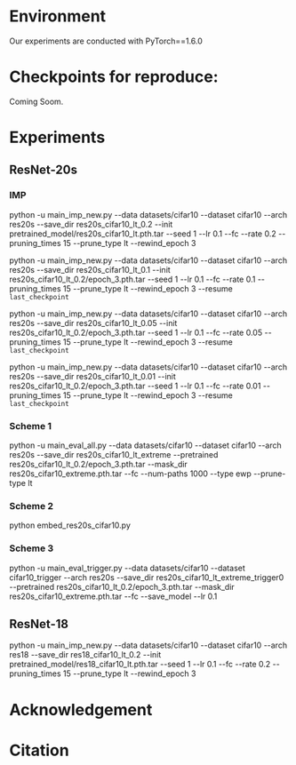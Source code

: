



# Environment
Our experiments are conducted with PyTorch==1.6.0

# Checkpoints for reproduce: 

Coming Soom. 

# Experiments

## ResNet-20s
### IMP
python -u main_imp_new.py --data datasets/cifar10 --dataset cifar10 --arch res20s --save_dir res20s_cifar10_lt_0.2 --init pretrained_model/res20s_cifar10_lt.pth.tar --seed 1 --lr 0.1 --fc --rate 0.2 --pruning_times 15 --prune_type lt --rewind_epoch 3 

python -u main_imp_new.py --data datasets/cifar10 --dataset cifar10 --arch res20s --save_dir res20s_cifar10_lt_0.1 --init res20s_cifar10_lt_0.2/epoch_3.pth.tar --seed 1 --lr 0.1 --fc --rate 0.1 --pruning_times 15 --prune_type lt --rewind_epoch 3 --resume `last_checkpoint`

python -u main_imp_new.py --data datasets/cifar10 --dataset cifar10 --arch res20s --save_dir res20s_cifar10_lt_0.05 --init res20s_cifar10_lt_0.2/epoch_3.pth.tar --seed 1 --lr 0.1 --fc --rate 0.05 --pruning_times 15 --prune_type lt --rewind_epoch 3 --resume `last_checkpoint`

python -u main_imp_new.py --data datasets/cifar10 --dataset cifar10 --arch res20s --save_dir res20s_cifar10_lt_0.01 --init res20s_cifar10_lt_0.2/epoch_3.pth.tar --seed 1 --lr 0.1 --fc --rate 0.01 --pruning_times 15 --prune_type lt --rewind_epoch 3 --resume `last_checkpoint`

### Scheme 1
python -u main_eval_all.py --data datasets/cifar10 --dataset cifar10 --arch res20s --save_dir res20s_cifar10_lt_extreme --pretrained res20s_cifar10_lt_0.2/epoch_3.pth.tar --mask_dir res20s_cifar10_extreme.pth.tar --fc --num-paths 1000 --type ewp --prune-type lt

### Scheme 2 
python embed_res20s_cifar10.py

### Scheme 3 
python -u main_eval_trigger.py --data datasets/cifar10 --dataset cifar10_trigger --arch res20s --save_dir res20s_cifar10_lt_extreme_trigger0 --pretrained res20s_cifar10_lt_0.2/epoch_3.pth.tar --mask_dir res20s_cifar10_extreme.pth.tar --fc --save_model --lr 0.1 

## ResNet-18
python -u main_imp_new.py --data datasets/cifar10 --dataset cifar10 --arch res18 --save_dir res18_cifar10_lt_0.2 --init pretrained_model/res18_cifar10_lt.pth.tar --seed 1 --lr 0.1 --fc --rate 0.2 --pruning_times 15 --prune_type lt --rewind_epoch 3 


# Acknowledgement

# Citation
